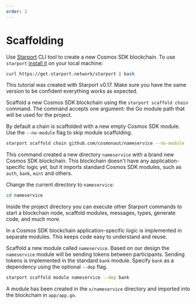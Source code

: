 ```yaml
---
order: 2
---
```


# Scaffolding

Use [Starport](https://github.com/tendermint/starport) CLI tool to create a new Cosmos SDK blockchain. To use `starport` [install it](https://docs.starport.network/intro/install.html) on your local machine:

```bash
curl https://get.starport.network/starport | bash
```

This tutorial was created with Starport v0.17. Make sure you have the same version to be confident everything works as expected.

Scaffold a new Cosmos SDK blockchain using the `starport scaffold chain` command. The command accepts one argument: the Go module path that will be used for the project.

By default a chain is scaffolded with a new empty Cosmos SDK module. Use the `--no-module` flag to skip module scaffolding.

```bash
starport scaffold chain github.com/cosmonaut/nameservice --no-module
```

This command created a new directory `nameservice` with a brand new Cosmos SDK blockchain. This blockchain doesn't have any application-specific logic yet, but it imports standard Cosmos SDK modules, such as `auth`, `bank`, `mint` and others.

Change the current directory to `nameservice`:

```bash
cd nameservice
```

Inside the project directory you can execute other Starport commands to start a blockchain node, scaffold modules, messages, types, generate code, and much more.

In a Cosmos SDK blockchain application-specific logic is implemented in separate modules. This keeps code easy to understand and reuse.

Scaffold a new module called `nameservice`. Based on our design the `nameservice` module will be sending tokens between participants. Sending tokens is implemented in the standard `bank` module. Specify `bank` as a dependency using the optional `--dep` flag.

```bash
starport scaffold module nameservice --dep bank
```

A module has been created in the `x/nameservice` directory and imported into the blockchain in `app/app.go`.
